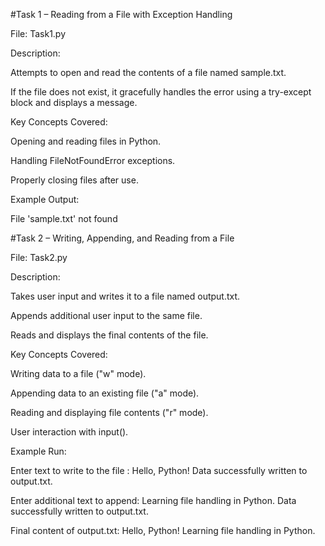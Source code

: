 #Task 1 – Reading from a File with Exception Handling

File: Task1.py

Description:

Attempts to open and read the contents of a file named sample.txt.

If the file does not exist, it gracefully handles the error using a try-except block and displays a message.

Key Concepts Covered:

Opening and reading files in Python.

Handling FileNotFoundError exceptions.

Properly closing files after use.

Example Output:

File 'sample.txt' not found


#Task 2 – Writing, Appending, and Reading from a File

File: Task2.py

Description:

Takes user input and writes it to a file named output.txt.

Appends additional user input to the same file.

Reads and displays the final contents of the file.

Key Concepts Covered:

Writing data to a file ("w" mode).

Appending data to an existing file ("a" mode).

Reading and displaying file contents ("r" mode).

User interaction with input().

Example Run:

Enter text to write to the file : Hello, Python!
Data successfully written to output.txt.

Enter additional text to append: Learning file handling in Python.
Data successfully written to output.txt.

Final content of output.txt:
Hello, Python!
Learning file handling in Python.
